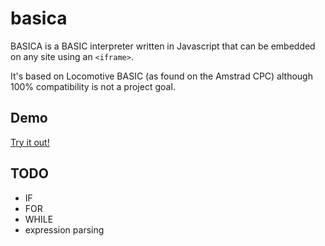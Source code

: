 # basica

BASICA is a BASIC interpreter written in Javascript that can be embedded on any site using an `<iframe>`.

It's based on Locomotive BASIC (as found on the Amstrad CPC) although 100% compatibility is not a project goal.

## Demo

[Try it out!](http://labs.curiouschip.com/basica/embed/)

## TODO

  * IF
  * FOR
  * WHILE
  * expression parsing